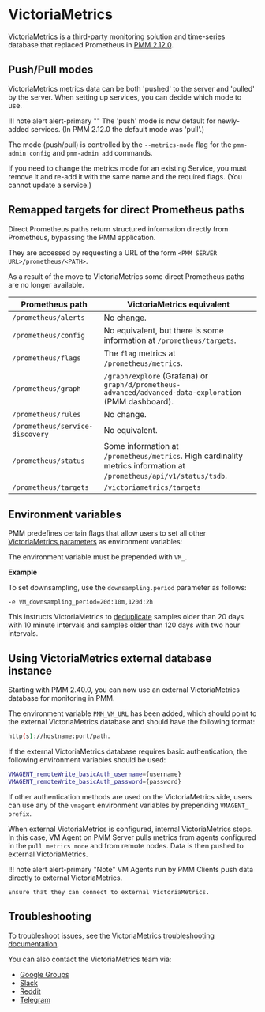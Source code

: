# VictoriaMetrics

[VictoriaMetrics](https://victoriametrics.github.io/) is a third-party monitoring solution and time-series database that replaced Prometheus in [PMM 2.12.0](../release-notes/2.12.0.md).

## Push/Pull modes

VictoriaMetrics metrics data can be both 'pushed' to the server and 'pulled' by the server. When setting up services, you can decide which mode to use.

!!! note alert alert-primary ""
    The 'push' mode is now default for newly-added services.
    (In PMM 2.12.0 the default mode was 'pull'.)

The mode (push/pull) is controlled by the `--metrics-mode` flag for the `pmm-admin config` and `pmm-admin add` commands.

If you need to change the metrics mode for an existing Service, you must remove it and re-add it with the same name and the required flags. (You cannot update a service.)

## Remapped targets for direct Prometheus paths

Direct Prometheus paths return structured information directly from Prometheus, bypassing the PMM application.

They are accessed by requesting a URL of the form `<PMM SERVER URL>/prometheus/<PATH>`.

As a result of the move to VictoriaMetrics some direct Prometheus paths are no longer available.

| Prometheus path                 | VictoriaMetrics equivalent
|---------------------------------|--------------------------------------------------------------------------------------------------------------------------
| `/prometheus/alerts`            | No change.
| `/prometheus/config`            | No equivalent, but there is some information at `/prometheus/targets`.
| `/prometheus/flags`             | The `flag` metrics at `/prometheus/metrics`.
| `/prometheus/graph`             | `/graph/explore` (Grafana) or `graph/d/prometheus-advanced/advanced-data-exploration` (PMM dashboard).
| `/prometheus/rules`             | No change.
| `/prometheus/service-discovery` | No equivalent.
| `/prometheus/status`            | Some information at `/prometheus/metrics`. High cardinality metrics information at `/prometheus/api/v1/status/tsdb`.
| `/prometheus/targets`           | `/victoriametrics/targets`



## Environment variables


PMM predefines certain flags that allow users to set all other [VictoriaMetrics parameters](https://docs.victoriametrics.com/#list-of-command-line-flags) as environment variables:

The environment variable must be prepended with `VM_`.

**Example**

To set downsampling, use the `downsampling.period` parameter as follows:

```
-e VM_downsampling_period=20d:10m,120d:2h
```

This instructs VictoriaMetrics to [deduplicate](https://docs.victoriametrics.com/#deduplication) samples older than 20 days with 10 minute intervals and samples older than 120 days with two hour intervals.

## Using VictoriaMetrics external database instance

Starting with PMM 2.40.0, you can now use an external VictoriaMetrics database for monitoring in PMM.

The environment variable `PMM_VM_URL` has been added, which should point to the external VictoriaMetrics database and should have the following format:

```sh
http(s)://hostname:port/path.
```

If the external VictoriaMetrics database requires basic authentication, the following environment variables should be used:

```sh
VMAGENT_remoteWrite_basicAuth_username={username}
VMAGENT_remoteWrite_basicAuth_password={password}
```
If other authentication methods are used on the VictoriaMetrics side, users can use any of the `vmagent` environment variables by prepending `VMAGENT_ prefix`.

When external VictoriaMetrics is configured, internal VictoriaMetrics stops. In this case, VM Agent on PMM Server pulls metrics from agents configured in the `pull metrics mode` and from remote nodes. Data is then pushed to external VictoriaMetrics.

!!! note alert alert-primary "Note"
    VM Agents run by PMM Clients push data directly to external VictoriaMetrics. 
    
    Ensure that they can connect to external VictoriaMetrics.

## Troubleshooting

To troubleshoot issues, see the VictoriaMetrics [troubleshooting documentation](https://victoriametrics.github.io/#troubleshooting).

You can also contact the VictoriaMetrics team via:

- [Google Groups](https://groups.google.com/forum/#!forum/victorametrics-users)
- [Slack](http://slack.victoriametrics.com/)
- [Reddit](https://www.reddit.com/r/VictoriaMetrics/)
- [Telegram](https://t.me/VictoriaMetrics_en)
